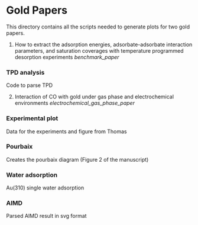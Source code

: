 Gold Papers
==========

This directory contains all the scripts needed to generate plots for two gold papers. 

1. How to extract the adsorption energies, adsorbate-adsorbate interaction parameters, and saturation coverages with temperature programmed desorption experiments *benchmark_paper*

### TPD analysis

Code to parse TPD

2. Interaction of CO with gold under gas phase and electrochemical environments *electrochemical_gas_phase_paper*


### Experimental plot
Data for the experiments and figure from Thomas

### Pourbaix
Creates the pourbaix diagram (Figure 2 of the manuscript)

### Water adsorption
Au(310) single water adsorption

### AIMD 
Parsed AIMD result in svg format

